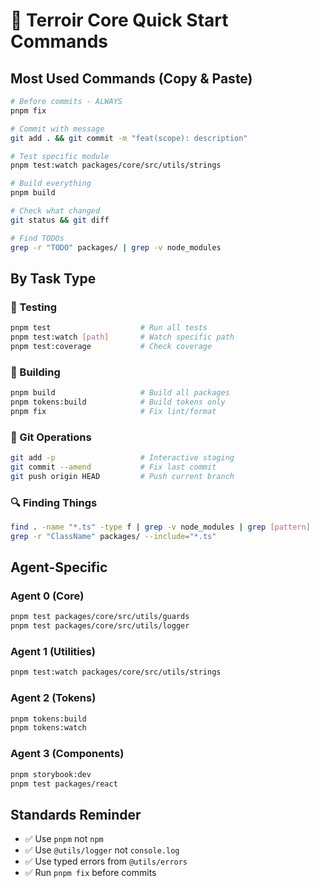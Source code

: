 # 🚀 Terroir Core Quick Start Commands

## Most Used Commands (Copy & Paste)
```bash
# Before commits - ALWAYS
pnpm fix

# Commit with message
git add . && git commit -m "feat(scope): description"

# Test specific module
pnpm test:watch packages/core/src/utils/strings

# Build everything
pnpm build

# Check what changed
git status && git diff

# Find TODOs
grep -r "TODO" packages/ | grep -v node_modules
```

## By Task Type

### 🧪 Testing
```bash
pnpm test                    # Run all tests
pnpm test:watch [path]       # Watch specific path
pnpm test:coverage           # Check coverage
```

### 🔨 Building
```bash
pnpm build                   # Build all packages
pnpm tokens:build            # Build tokens only
pnpm fix                     # Fix lint/format
```

### 📝 Git Operations
```bash
git add -p                   # Interactive staging
git commit --amend           # Fix last commit
git push origin HEAD         # Push current branch
```

### 🔍 Finding Things
```bash
find . -name "*.ts" -type f | grep -v node_modules | grep [pattern]
grep -r "ClassName" packages/ --include="*.ts"
```

## Agent-Specific

### Agent 0 (Core)
```bash
pnpm test packages/core/src/utils/guards
pnpm test packages/core/src/utils/logger
```

### Agent 1 (Utilities)
```bash
pnpm test:watch packages/core/src/utils/strings
```

### Agent 2 (Tokens)
```bash
pnpm tokens:build
pnpm tokens:watch
```

### Agent 3 (Components)
```bash
pnpm storybook:dev
pnpm test packages/react
```

## Standards Reminder
- ✅ Use `pnpm` not `npm`
- ✅ Use `@utils/logger` not `console.log`
- ✅ Use typed errors from `@utils/errors`
- ✅ Run `pnpm fix` before commits